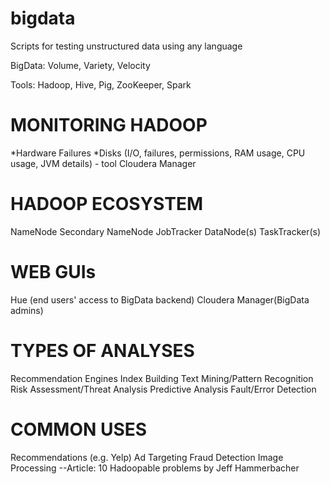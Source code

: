 bigdata
=======

Scripts for testing unstructured data using any language

BigData:  Volume, Variety, Velocity

Tools:
Hadoop, Hive, Pig, ZooKeeper, Spark

MONITORING HADOOP
=====================
*Hardware Failures
*Disks (I/O, failures, permissions, RAM usage, CPU usage, JVM details) - tool Cloudera Manager

HADOOP ECOSYSTEM
================
NameNode
Secondary NameNode
JobTracker
DataNode(s)
TaskTracker(s)


WEB GUIs
========
Hue (end users' access to BigData backend)
Cloudera Manager(BigData admins)


TYPES OF ANALYSES
==================
Recommendation Engines
Index Building
Text Mining/Pattern Recognition
Risk Assessment/Threat Analysis
Predictive Analysis
Fault/Error Detection

COMMON USES
===========
Recommendations (e.g. Yelp)
Ad Targeting
Fraud Detection
Image Processing
--Article: 10 Hadoopable problems by Jeff Hammerbacher


